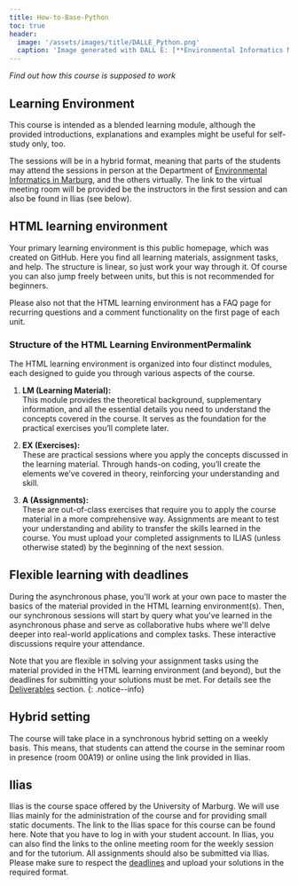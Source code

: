 ```yaml
---
title: How-to-Base-Python
toc: true
header:
  image: '/assets/images/title/DALLE_Python.png'
  caption: 'Image generated with DALL E: [**Environmental Informatics Marburg**](https://www.uni-marburg.de/en/fb19/disciplines/physisch/environmentalinformatics)'
---
```


*Find out how this course is supposed to work*

<!--more-->

## Learning Environment
This course is intended as a blended learning module, although the provided introductions, explanations and examples might be useful for self-study only, too.

The sessions will be in a hybrid format, meaning that parts of the students may attend the sessions in person at the Department of [Environmental Informatics in Marburg](https://www.uni-marburg.de/en/fb19/disciplines/physisch/environmentalinformatics), and the others virtually. The link to the virtual meeting room will be provided be the instructors in the first session and can also be found in Ilias (see below).

## HTML learning environment

Your primary learning environment is this public homepage, which was created on GitHub. Here you find all learning materials, assignment tasks, and help. The structure is linear, so just work your way through it. Of course you can also jump freely between units, but this is not recommended for beginners.

Please also not that the HTML learning environment has a FAQ page for recurring questions and a comment functionality on the first page of each unit.

### Structure of the HTML Learning EnvironmentPermalink

The HTML learning environment is organized into four distinct modules, each designed to guide you through various aspects of the course.

1. **LM (Learning Material):**  
   This module provides the theoretical background, supplementary information, and all the essential details you need to understand the concepts covered in the course. It serves as the foundation for the practical exercises you’ll complete later.

2. **EX (Exercises):**  
   These are practical sessions where you apply the concepts discussed in the learning material. Through hands-on coding, you’ll create the elements we’ve covered in theory, reinforcing your understanding and skill.

3. **A (Assignments):**  
   These are out-of-class exercises that require you to apply the course material in a more comprehensive way. Assignments are meant to test your understanding and ability to transfer the skills learned in the course. You must upload your completed assignments to ILIAS (unless otherwise stated) by the beginning of the next session.

## Flexible learning with deadlines

During the asynchronous phase, you'll work at your own pace to master the basics of the material provided in the HTML learning environment(s). Then, our synchronous sessions will start by query what you've learned in the asynchronous phase and serve as collaborative hubs where we'll delve deeper into real-world applications and complex tasks. These interactive discussions require your attendance.

Note that you are flexible in solving your assignment tasks using the material provided in the HTML learning environment (and beyond), but the deadlines for submitting your solutions must be met.
For details see the [Deliverables](/moer-base-python/unit00/unit00-02_deliverables.html) section.
{: .notice--info}


## Hybrid setting

The course will take place in a synchronous hybrid setting on a weekly basis. This means, that students can attend the course in the seminar room in presence (room 00A19) or online using the link provided in Ilias.


## Ilias

Ilias is the course space offered by the University of Marburg. We will use Ilias mainly for the administration of the course and for providing small static documents. The link to the Ilias space for this course can be found here. Note that you have to log in with your student account. In Ilias, you can also find the links to the online meeting room for the weekly session and for the tutorium.
All assignments should also be submitted via Ilias. Please make sure to respect the [deadlines](/moer-base-python/unit00/unit00-02_deliverables.html) and upload your solutions in the required format.

